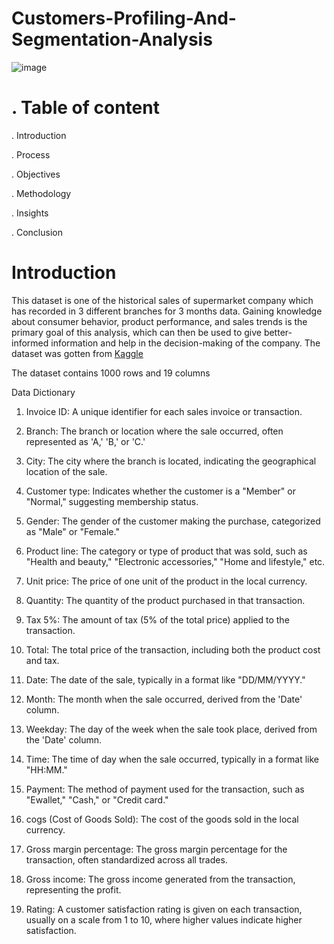 # Customers-Profiling-And-Segmentation-Analysis
![image](https://github.com/Chichi126/Customers-Profiling-And-Segmentation-Analysis/assets/140970592/426b733a-4ce3-4214-8250-6ebd50dd4415)


# . Table of content

. Introduction

. Process

. Objectives

. Methodology

. Insights

. Conclusion






# Introduction


This dataset is one of the historical sales of supermarket company which has recorded in 3 different branches for 3 months data. 
Gaining knowledge about consumer behavior, product performance, and sales trends is the primary goal of this analysis, which can then be used to give better-informed information and help in the decision-making of the company. The dataset was gotten from [Kaggle](url)

The dataset contains 1000 rows and 19 columns 

Data Dictionary

1. Invoice ID: A unique identifier for each sales invoice or transaction.

2. Branch: The branch or location where the sale occurred, often represented as 'A,' 'B,' or 'C.'

3. City: The city where the branch is located, indicating the geographical location of the sale.

4. Customer type:  Indicates whether the customer is a "Member" or "Normal," suggesting membership status.

5. Gender: The gender of the customer making the purchase, categorized as "Male" or "Female."

6. Product line: The category or type of product that was sold, such as "Health and beauty," "Electronic accessories," "Home and lifestyle," etc.

7. Unit price: The price of one unit of the product in the local currency.

8. Quantity: The quantity of the product purchased in that transaction.

9. Tax 5%: The amount of tax (5% of the total price) applied to the transaction.

10. Total: The total price of the transaction, including both the product cost and tax.

11. Date: The date of the sale, typically in a format like "DD/MM/YYYY."

12. Month: The month when the sale occurred, derived from the 'Date' column.

13. Weekday:  The day of the week when the sale took place, derived from the 'Date' column.

14. Time: The time of day when the sale occurred, typically in a format like "HH:MM."

15. Payment: The method of payment used for the transaction, such as "Ewallet," "Cash," or "Credit card."

16. cogs (Cost of Goods Sold):  The cost of the goods sold in the local currency.

17.  Gross margin percentage: The gross margin percentage for the transaction, often standardized across all trades.

19. Gross income: The gross income generated from the transaction, representing the profit.

20. Rating: A customer satisfaction rating is given on each transaction, usually on a scale from 1 to 10, where higher values indicate higher satisfaction.









